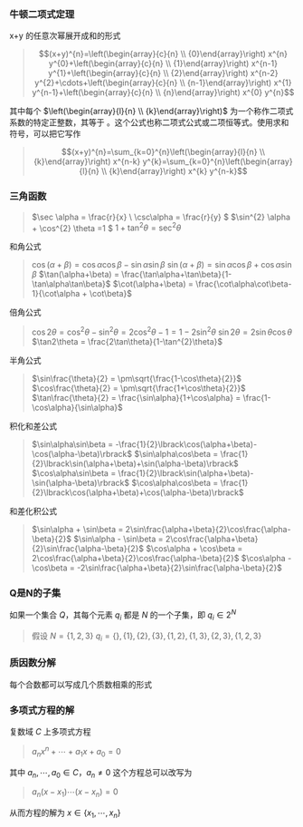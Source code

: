### 牛顿二项式定理
x+y 的任意次幂展开成和的形式
>$$(x+y)^{n}=\left(\begin{array}{c}{n} \\ {0}\end{array}\right) x^{n} y^{0}+\left(\begin{array}{c}{n} \\ {1}\end{array}\right) x^{n-1} y^{1}+\left(\begin{array}{c}{n} \\ {2}\end{array}\right) x^{n-2} y^{2}+\cdots+\left(\begin{array}{c}{n} \\ {n-1}\end{array}\right) x^{1} y^{n-1}+\left(\begin{array}{c}{n} \\ {n}\end{array}\right) x^{0} y^{n}$$

其中每个 $\left(\begin{array}{l}{n} \\ {k}\end{array}\right)$ 为一个称作二项式系数的特定正整数，其等于  。这个公式也称二项式公式或二项恒等式。使用求和符号，可以把它写作
>$$(x+y)^{n}=\sum_{k=0}^{n}\left(\begin{array}{l}{n} \\ {k}\end{array}\right) x^{n-k} y^{k}=\sum_{k=0}^{n}\left(\begin{array}{l}{n} \\ {k}\end{array}\right) x^{k} y^{n-k}$$

### 三角函数
>$\sec \alpha = \frac{r}{x} \\ \csc\alpha = \frac{r}{y}  $
>$\sin^{2} \alpha + \cos^{2} \theta =1 $
>$1+\tan^{2} \theta = \sec ^{2} \theta$

和角公式
>$\cos(\alpha+\beta) = \cos\alpha\cos\beta - \sin\alpha\sin\beta$
>$\sin(\alpha+\beta) = \sin\alpha \cos\beta + \cos\alpha\sin\beta$
>$\tan(\alpha+\beta) = \frac{\tan\alpha+\tan\beta}{1-\tan\alpha\tan\beta}$
>$\cot(\alpha+\beta) = \frac{\cot\alpha\cot\beta-1}{\cot\alpha + \cot\beta}$

倍角公式
>$\cos2\theta = \cos^{2}\theta - \sin^{2}\theta = 2\cos^{2}\theta - 1 = 1 - 2\sin^{2}\theta$
>$\sin2\theta = 2\sin\theta\cos\theta$
>$\tan2\theta = \frac{2\tan\theta}{1-\tan^{2}\theta}$

半角公式
>$\sin\frac{\theta}{2} = \pm\sqrt{\frac{1-\cos\theta}{2}}$
>$\cos\frac{\theta}{2} = \pm\sqrt{\frac{1+\cos\theta}{2}}$
>$\tan\frac{\theta}{2} = \frac{\sin\alpha}{1+\cos\alpha} = \frac{1-\cos\alpha}{\sin\alpha}$

积化和差公式
>$\sin\alpha\sin\beta = -\frac{1}{2}\lbrack\cos(\alpha+\beta)-\cos(\alpha-\beta)\rbrack$
>$\sin\alpha\cos\beta = \frac{1}{2}\lbrack\sin(\alpha+\beta)+\sin(\alpha-\beta)\rbrack$
>$\cos\alpha\sin\beta = \frac{1}{2}\lbrack\sin(\alpha+\beta)-\sin(\alpha-\beta)\rbrack$
>$\cos\alpha\cos\beta = \frac{1}{2}\lbrack\cos(\alpha+\beta)+\cos(\alpha-\beta)\rbrack$

和差化积公式
>$\sin\alpha + \sin\beta = 2\sin\frac{\alpha+\beta}{2}\cos\frac{\alpha-\beta}{2}$
>$\sin\alpha - \sin\beta = 2\cos\frac{\alpha+\beta}{2}\sin\frac{\alpha-\beta}{2}$
>$\cos\alpha + \cos\beta = 2\cos\frac{\alpha+\beta}{2}\cos\frac{\alpha-\beta}{2}$
>$\cos\alpha - \cos\beta = -2\sin\frac{\alpha+\beta}{2}\sin\frac{\alpha-\beta}{2}$

### Q是N的子集
如果一个集合 $Q$，其每个元素 $q_{i}$ 都是 $N$ 的一个子集，即 $q_{i} \in 2^{N}$
> 假设 $N = \{1,2,3\}$
> $q_{i} = \{\}, \{1\}, \{2\}, \{3\}, \{1,2\}, \{1,3\}, \{2,3\}, \{1,2,3\}$

### 质因数分解
每个合数都可以写成几个质数相乘的形式

### 多项式方程的解
复数域 $C$ 上多项式方程
>$a_{n}x^{n} + \cdots + a_{1}x + a_{0} = 0$

其中 $a_{n}, \cdots, a_{0} \in C$，$a_{n} \neq 0$ 这个方程总可以改写为
>$a_{n}(x-x_{1})\cdots(x-x_{n}) = 0$

从而方程的解为 $x \in \{ x_{1},\cdots,x_{n}\}$